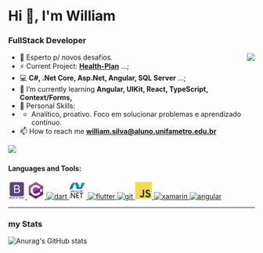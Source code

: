###
<h1 align="left">Hi 👋, I'm William</h1>
<h3 align="left">FullStack Developer</h3>
<!--👨🏻‍💻 FullStack Developer 👨🏻‍💻-->  

<img align="right" height="80" src="https://github.com/wayou/t-rex-runner/blob/gh-pages/assets/screenshot.gif"/>

- 🚀 Esperto p/ novos desafios.   
- ⚡ Current Project: <a href="https://github.com/William-io/health-plan" target="_blank"><b>Health-Plan</b></a> ...; <!--Trabalho atual-->
- 💻 **C#, .Net Core, Asp.Net, Angular, SQL Server** ...;  <!--tecnologia atual-->
- 📘 I’m currently learning **Angular, UIKit, React, TypeScript, Context/Forms,**    
- 💬 Personal Skills: 
- - Analítico, proativo. Foco em solucionar problemas e aprendizado contínuo. 
- 📫 How to reach me **william.silva@aluno.unifametro.edu.br**  

<a href="https://www.linkedin.com/in/william-io/" target="_blank"> <img src="https://img.shields.io/badge/linkedin-%230077B5.svg?&style=for-the-badge&logo=linkedin&logoColor=white" /></a>



<h4 align="left">Languages and Tools:</h4>
<p align="left"> <a href="https://getbootstrap.com" target="_blank"> <img src="https://raw.githubusercontent.com/devicons/devicon/master/icons/bootstrap/bootstrap-plain-wordmark.svg" alt="bootstrap" width="35" height="35"/> </a> <a href="https://www.w3schools.com/cs/" target="_blank"> <img src="https://raw.githubusercontent.com/devicons/devicon/master/icons/csharp/csharp-original.svg" alt="csharp" width="35" height="35"/> </a> <a href="https://dart.dev" target="_blank"> <img src="https://www.vectorlogo.zone/logos/dartlang/dartlang-icon.svg" alt="dart" width="35" height="35"/> </a> <a href="https://dotnet.microsoft.com/" target="_blank"> <img src="https://raw.githubusercontent.com/devicons/devicon/master/icons/dot-net/dot-net-original-wordmark.svg" alt="dotnet" width="35" height="35"/> </a> <a href="https://flutter.dev" target="_blank"> <img src="https://www.vectorlogo.zone/logos/flutterio/flutterio-icon.svg" alt="flutter" width="35" height="35"/> </a> <a href="https://git-scm.com/" target="_blank"> <img src="https://www.vectorlogo.zone/logos/git-scm/git-scm-icon.svg" alt="git" width="35" height="35"/> </a> <a href="https://developer.mozilla.org/en-US/docs/Web/JavaScript" target="_blank"> <img src="https://raw.githubusercontent.com/devicons/devicon/master/icons/javascript/javascript-original.svg" alt="javascript" width="35" height="35"/> </a> 
<a href="https://dotnet.microsoft.com/apps/xamarin" target="_blank"> <img src="https://raw.githubusercontent.com/detain/svg-logos/780f25886640cef088af994181646db2f6b1a3f8/svg/xamarin.svg" alt="xamarin" width="35" height="35"/> </a> 
<a href="https://angular.io" target="_blank"> <img src="https://angular.io/assets/images/logos/angular/angular.svg" alt="angular" width="38" height="38"/> </a></p>

---


### my Stats
![Anurag's GitHub stats](https://github-readme-stats.vercel.app/api?username=William-io&show_icons=true)




<!-- - [Frontend em ReactJS: Upload de Imagens](https://github.com/raissaqueiroz/upload-images-webapp) 
- [Backend em NodeJS: API Restfull Upload de Imagens](https://github.com/raissaqueiroz/upload-images-api)
- [Frontend em ReactJS: Crud Básico de Clientes](https://github.com/raissaqueiroz/helpper-webapp) 
- [Backend em NodeJS: API Restfull Crud Básico de Clientes](https://github.com/raissaqueiroz/helpper-api)
- [Landing Page de Venda de Curso em Wordpress](https://github.com/raissaqueiroz/AirFLY)
- [Primeiro Site Desenvolvido na Vida (Responsivo sem Framework): HTML5+CSS3+JavaScript](https://github.com/raissaqueiroz/portfolio-fotografo)
- [Primeiro CRUD em PHP Procedural + Boostrap + MYSQLi + Boostrap](https://github.com/raissaqueiroz/sistemacrud)
- [Sistema de Agendamento de Salão de Beleza em PHP Procedural + Bootstrap](https://github.com/raissaqueiroz/semprebela)
- [Importador de Planilhas em CSV feito em PHP](https://github.com/raissaqueiroz/csv-import)
- [Backend NodeJS: API REST Cadastro e Aluguel de Casas](https://github.com/raissaqueiroz/devhouse-api)
- [Backend NodeJS: API REST Gerenciar Tarefas](https://github.com/raissaqueiroz/tasklist-api) -->

